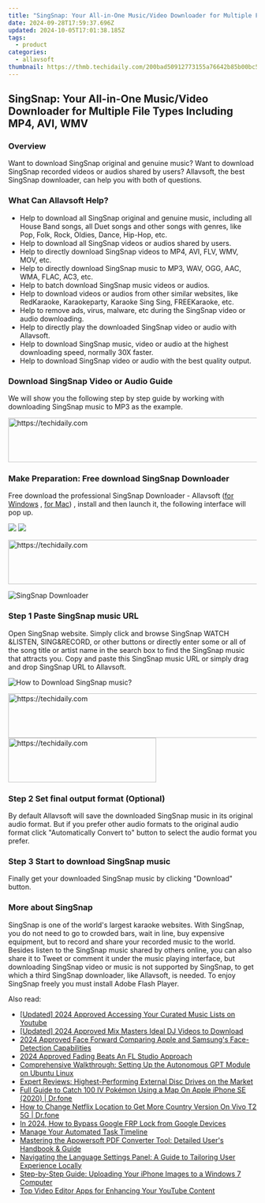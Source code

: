 ```yaml
---
title: "SingSnap: Your All-in-One Music/Video Downloader for Multiple File Types Including MP4, AVI, WMV"
date: 2024-09-28T17:59:37.696Z
updated: 2024-10-05T17:01:38.185Z
tags:
  - product
categories:
  - allavsoft
thumbnail: https://thmb.techidaily.com/200bad50912773155a76642b85b00bc52b52d7ab3430de1df3acbec7a4ce0fd7.jpg
---
```


## SingSnap: Your All-in-One Music/Video Downloader for Multiple File Types Including MP4, AVI, WMV

### Overview

Want to download SingSnap original and genuine music? Want to download SingSnap recorded videos or audios shared by users? Allavsoft, the best SingSnap downloader, can help you with both of questions.

### What Can Allavsoft Help?

* Help to download all SingSnap original and genuine music, including all House Band songs, all Duet songs and other songs with genres, like Pop, Folk, Rock, Oldies, Dance, Hip-Hop, etc.
* Help to download all SingSnap videos or audios shared by users.
* Help to directly download SingSnap videos to MP4, AVI, FLV, WMV, MOV, etc.
* Help to directly download SingSnap music to MP3, WAV, OGG, AAC, WMA, FLAC, AC3, etc.
* Help to batch download SingSnap music videos or audios.
* Help to download videos or audios from other similar websites, like RedKaraoke, Karaokeparty, Karaoke Sing Sing, FREEKaraoke, etc.
* Help to remove ads, virus, malware, etc during the SingSnap video or audio downloading.
* Help to directly play the downloaded SingSnap video or audio with Allavsoft.
* Help to download SingSnap music, video or audio at the highest downloading speed, normally 30X faster.
* Help to download SingSnap video or audio with the best quality output.

### Download SingSnap Video or Audio Guide

We will show you the following step by step guide by working with downloading SingSnap music to MP3 as the example.

<!-- affiliate ads begin -->
<a href="https://wigfever.sjv.io/c/5597632/2014859/22899" target="_top" id="2014859">
  <img src="//a.impactradius-go.com/display-ad/22899-2014859" border="0" alt="https://techidaily.com" width="728" height="90"/>
</a>
<img height="0" width="0" src="https://wigfever.sjv.io/i/5597632/2014859/22899" style="position:absolute;visibility:hidden;" border="0" />
<!-- affiliate ads end -->

### Make Preparation: Free download SingSnap Downloader

Free download the professional SingSnap Downloader - Allavsoft ([for Windows](https://tools.techidaily.com/allavsoft/products/) , [for Mac](https://tools.techidaily.com/allavsoft/products/)) , install and then launch it, the following interface will pop up.

[![](https://www.allavsoft.com/how-to/../images/how-to/free-download-win.jpg)](https://tools.techidaily.com/allavsoft/products/) [![](https://www.allavsoft.com/how-to/../images/how-to/free-download-mac.jpg)](https://tools.techidaily.com/allavsoft/products/)

<!-- affiliate ads begin -->
<a href="https://aligracehair.sjv.io/c/5597632/2115921/19272" target="_top" id="2115921">
  <img src="//a.impactradius-go.com/display-ad/19272-2115921" border="0" alt="https://techidaily.com" width="728" height="90"/>
</a>
<img height="0" width="0" src="https://aligracehair.sjv.io/i/5597632/2115921/19272" style="position:absolute;visibility:hidden;" border="0" />
<!-- affiliate ads end -->

![SingSnap Downloader](https://www.allavsoft.com/how-to/../images/allavsoft/screen-shot-600.jpg)

### Step 1 Paste SingSnap music URL

Open SingSnap website. Simply click and browse SingSnap WATCH &LISTEN, SING&RECORD, or other buttons or directly enter some or all of the song title or artist name in the search box to find the SingSnap music that attracts you. Copy and paste this SingSnap music URL or simply drag and drop SingSnap URL to Allavsoft.

![How to Download SingSnap music?](https://www.allavsoft.com/how-to/../images/how-to/download-rtmp-video/download-rtmp-video.jpg)

<!-- affiliate ads begin -->
<a href="https://appsumo.8odi.net/c/5597632/2037475/7443" target="_top" id="2037475">
  <img src="//a.impactradius-go.com/display-ad/7443-2037475" border="0" alt="https://techidaily.com" width="728" height="90"/>
</a>
<img height="0" width="0" src="https://appsumo.8odi.net/i/5597632/2037475/7443" style="position:absolute;visibility:hidden;" border="0" />
<!-- affiliate ads end -->

<!-- affiliate ads begin -->
<a href="https://aligracehair.sjv.io/c/5597632/1902289/19272" target="_top" id="1902289">
  <img src="//a.impactradius-go.com/display-ad/19272-1902289" border="0" alt="https://techidaily.com" width="300" height="90"/>
</a>
<img height="0" width="0" src="https://aligracehair.sjv.io/i/5597632/1902289/19272" style="position:absolute;visibility:hidden;" border="0" />
<!-- affiliate ads end -->

### Step 2 Set final output format (Optional)

By default Allavsoft will save the downloaded SingSnap music in its original audio format. But if you prefer other audio formats to the original audio format click "Automatically Convert to" button to select the audio format you prefer.

### Step 3 Start to download SingSnap music

Finally get your downloaded SingSnap music by clicking "Download" button.

### More about SingSnap

SingSnap is one of the world's largest karaoke websites. With SingSnap, you do not need to go to crowded bars, wait in line, buy expensive equipment, but to record and share your recorded music to the world. Besides listen to the SingSnap music shared by others online, you can also share it to Tweet or comment it under the music playing interface, but downloading SingSnap video or music is not supported by SingSnap, to get which a third SingSnap downloader, like Allavsoft, is needed. To enjoy SingSnap freely you must install Adobe Flash Player.

<ins class="adsbygoogle"
     style="display:block"
     data-ad-format="autorelaxed"
     data-ad-client="ca-pub-7571918770474297"
     data-ad-slot="1223367746"></ins>

<ins class="adsbygoogle"
     style="display:block"
     data-ad-client="ca-pub-7571918770474297"
     data-ad-slot="8358498916"
     data-ad-format="auto"
     data-full-width-responsive="true"></ins>

<span class="atpl-alsoreadstyle">Also read:</span>
<div><ul>
<li><a href="https://facebook-video-share.techidaily.com/updated-2024-approved-accessing-your-curated-music-lists-on-youtube/"><u>[Updated] 2024 Approved Accessing Your Curated Music Lists on Youtube</u></a></li>
<li><a href="https://youtube-data.techidaily.com/ed-2024-approved-mix-masters-ideal-dj-videos-to-download/"><u>[Updated] 2024 Approved Mix Masters Ideal DJ Videos to Download</u></a></li>
<li><a href="https://some-techniques.techidaily.com/2024-approved-face-forward-comparing-apple-and-samsungs-face-detection-capabilities/"><u>2024 Approved Face Forward Comparing Apple and Samsung's Face-Detection Capabilities</u></a></li>
<li><a href="https://article-posts.techidaily.com/2024-approved-fading-beats-an-fl-studio-approach/"><u>2024 Approved Fading Beats An FL Studio Approach</u></a></li>
<li><a href="https://tech-revival.techidaily.com/comprehensive-walkthrough-setting-up-the-autonomous-gpt-module-on-ubuntu-linux/"><u>Comprehensive Walkthrough: Setting Up the Autonomous GPT Module on Ubuntu Linux</u></a></li>
<li><a href="https://buynow-help.techidaily.com/expert-reviews-highest-performing-external-disc-drives-on-the-market/"><u>Expert Reviews: Highest-Performing External Disc Drives on the Market</u></a></li>
<li><a href="https://ios-pokemon-go.techidaily.com/full-guide-to-catch-100-iv-pokemon-using-a-map-on-apple-iphone-se-2020-drfone-by-drfone-virtual-ios/"><u>Full Guide to Catch 100 IV Pokémon Using a Map On Apple iPhone SE (2020) | Dr.fone</u></a></li>
<li><a href="https://fake-location.techidaily.com/how-to-change-netflix-location-to-get-more-country-version-on-vivo-t2-5g-drfone-by-drfone-virtual-android/"><u>How to Change Netflix Location to Get More Country Version On Vivo T2 5G | Dr.fone</u></a></li>
<li><a href="https://bypass-frp.techidaily.com/in-2024-how-to-bypass-google-frp-lock-from-google-devices-by-drfone-android/"><u>In 2024, How to Bypass Google FRP Lock from Google Devices</u></a></li>
<li><a href="https://fox-zero.techidaily.com/manage-your-automated-task-timeline/"><u>Manage Your Automated Task Timeline</u></a></li>
<li><a href="https://fox-zero.techidaily.com/mastering-the-apowersoft-pdf-converter-tool-detailed-users-handbook-and-guide/"><u>Mastering the Apowersoft PDF Converter Tool: Detailed User's Handbook & Guide</u></a></li>
<li><a href="https://fox-zero.techidaily.com/navigating-the-language-settings-panel-a-guide-to-tailoring-user-experience-locally/"><u>Navigating the Language Settings Panel: A Guide to Tailoring User Experience Locally</u></a></li>
<li><a href="https://fox-zero.techidaily.com/step-by-step-guide-uploading-your-iphone-images-to-a-windows-7-computer/"><u>Step-by-Step Guide: Uploading Your iPhone Images to a Windows 7 Computer</u></a></li>
<li><a href="https://fox-zero.techidaily.com/top-video-editor-apps-for-enhancing-your-youtube-content/"><u>Top Video Editor Apps for Enhancing Your YouTube Content</u></a></li>
</ul></div>

